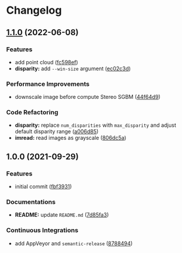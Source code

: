 # Changelog

## [1.1.0](https://github.com/extra2000/stereo-vision/compare/v1.0.0...v1.1.0) (2022-06-08)


### Features

* add point cloud ([fc598ef](https://github.com/extra2000/stereo-vision/commit/fc598efb6af8ae49bba714bc2ebc44d2dd07a926))
* **disparity:** add `--win-size` argument ([ec02c3d](https://github.com/extra2000/stereo-vision/commit/ec02c3d6d45bfe29ac676745c8ffa88abf8bd803))


### Performance Improvements

* downscale image before compute Stereo SGBM ([44f64d9](https://github.com/extra2000/stereo-vision/commit/44f64d9d6c304f8b4b616c4c42499864402c9950))


### Code Refactoring

* **disparity:** replace `num_disparities` with `max_disparity` and adjust default disparity range ([a006d85](https://github.com/extra2000/stereo-vision/commit/a006d85d0cf9e95f65b05e804d7c1785bb6bdf69))
* **imread:** read images as grayscale ([806dc5a](https://github.com/extra2000/stereo-vision/commit/806dc5a386c0c1658cc65cdd31699f61501bfc3d))

## 1.0.0 (2021-09-29)


### Features

* initial commit ([fbf3931](https://github.com/extra2000/stereo-vision/commit/fbf39317cf11387fda69aa5b5e6fdd39c297b42a))


### Documentations

* **README:** update `README.md` ([7d85fa3](https://github.com/extra2000/stereo-vision/commit/7d85fa31df4629205bcbf1bf26dccacb94a90cb0))


### Continuous Integrations

* add AppVeyor and `semantic-release` ([8788494](https://github.com/extra2000/stereo-vision/commit/878849466d7cec09391d6ba7e3cff662089952ee))
